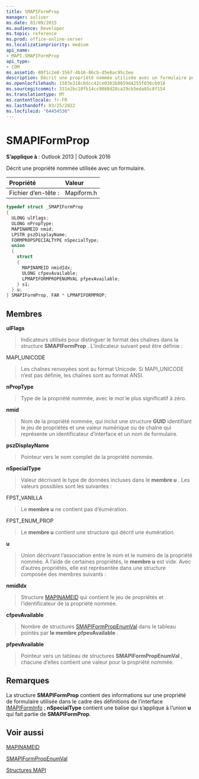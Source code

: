 ```yaml
---
title: SMAPIFormProp
manager: soliver
ms.date: 03/09/2015
ms.audience: Developer
ms.topic: reference
ms.prod: office-online-server
ms.localizationpriority: medium
api_name:
- MAPI.SMAPIFormProp
api_type:
- COM
ms.assetid: 80f1c2e0-3567-4b16-86cb-d5e6ac95c2ee
description: Décrit une propriété nommée utilisée avec un formulaire pour Outlook 2013 et Outlook 2016.
ms.openlocfilehash: 1583e318c8dcc42ce0363b8859d4255f036cb918
ms.sourcegitcommit: 331e2bc18fb14cc9868d28ca29cb5eda85c8f154
ms.translationtype: MT
ms.contentlocale: fr-FR
ms.lasthandoff: 03/25/2022
ms.locfileid: "64454536"
---
```

# <a name="smapiformprop"></a>SMAPIFormProp

  
  
**S’applique à** : Outlook 2013 | Outlook 2016 
  
Décrit une propriété nommée utilisée avec un formulaire. 
  
|Propriété |Valeur |
|:-----|:-----|
|Fichier d’en-tête :  <br/> |Mapiform.h  <br/> |
   
```cpp
typedef struct _SMAPIFormProp
{
  ULONG ulFlags;
  ULONG nPropType;
  MAPINAMEID nmid;
  LPSTR pszDisplayName;
  FORMPROPSPECIALTYPE nSpecialType;
  union
  {
    struct
    {
      MAPINAMEID nmidIdx;
      ULONG cfpevAvailable;
      LPMAPIFORMPROPENUMVAL pfpevAvailable;
    } s1;
  } u;
} SMAPIFormProp, FAR * LPMAPIFORMPROP;

```

## <a name="members"></a>Membres

 **ulFlags**
  
> Indicateurs utilisés pour distinguer le format des chaînes dans la structure **SMAPIFormProp** . L’indicateur suivant peut être définie : 
    
MAPI_UNICODE 
  
> Les chaînes renvoyées sont au format Unicode. Si MAPI_UNICODE n’est pas définie, les chaînes sont au format ANSI.
    
 **nPropType**
  
> Type de la propriété nommée, avec le mot le plus significatif à zéro. 
    
 **nmid**
  
> Nom de la propriété nommée, qui inclut une structure **GUID** identifiant le jeu de propriétés et une valeur numérique ou de chaîne qui représente un identificateur d’interface et un nom de formulaire. 
    
 **pszDisplayName**
  
> Pointeur vers le nom complet de la propriété nommée.
    
 **nSpecialType**
  
> Valeur décrivant le type de données incluses dans le **membre u** . Les valeurs possibles sont les suivantes : 
    
FPST_VANILLA 
  
> Le **membre u** ne contient pas d’éumération. 
    
FPST_ENUM_PROP 
  
> Le **membre u** contient une structure qui décrit une éumération. 
    
 **u**
  
> Union décrivant l’association entre le nom et le numéro de la propriété nommée. À l’aide de certaines propriétés, le **membre u** est vide. Avec d’autres propriétés, elle est représentée dans une structure composée des membres suivants : 
    
 **nmidIdx**
  
> Structure [MAPINAMEID](mapinameid.md) qui contient le jeu de propriétés et l’identificateur de la propriété nommée. 
    
 **cfpevAvailable**
  
> Nombre de structures [SMAPIFormPropEnumVal](smapiformpropenumval.md) dans le tableau pointés par **le membre pfpevAvailable** . 
    
 **pfpevAvailable**
  
> Pointeur vers un tableau de structures **SMAPIFormPropEnumVal** , chacune d’elles contient une valeur pour la propriété nommée. 
    
## <a name="remarks"></a>Remarques

La structure **SMAPIFormProp** contient des informations sur une propriété de formulaire utilisée dans le cadre des définitions de l’interface [IMAPIFormInfo](imapiforminfoimapiprop.md) ; **nSpecialType** contient une balise qui s’applique à l’union **u** qui fait partie de **SMAPIFormProp**.
  
## <a name="see-also"></a>Voir aussi



[MAPINAMEID](mapinameid.md)
  
[SMAPIFormPropEnumVal](smapiformpropenumval.md)


[Structures MAPI](mapi-structures.md)

